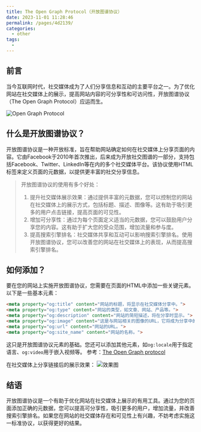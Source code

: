 ```yaml
---
title: The Open Graph Protocol（开放图谱协议）
date: 2023-11-01 11:28:46
permalink: /pages/4d2139/
categories: 
  - other
tags: 
  - 
---
```


## 前言

当今互联网时代，社交媒体成为了人们分享信息和互动的主要平台之一。为了优化网站在社交媒体上的展示，提高网站内容的可分享性和可访问性，开放图谱协议（The Open Graph Protocol）应运而生。

<!-- more -->

![Open Graph Protocol](/images/open-graph-protocol_1.webp)

## 什么是开放图谱协议？

开放图谱协议是一种开放标准，旨在帮助网站确定如何在社交媒体上分享页面的内容。它由Facebook于2010年首次推出，后来成为开放社交图谱的一部分，支持包括Facebook、Twitter、LinkedIn等在内的多个社交媒体平台。该协议使用HTML标签来定义页面的元数据，以提供更丰富的社交分享信息。

> 开放图谱协议的使用有多个好处：
> 1. 提升社交媒体展示效果：通过提供丰富的元数据，您可以控制您的网站在社交媒体上的展示方式，包括标题、描述、图像等。这有助于吸引更多的用户点击链接，提高页面的可见性。
> 2. 增加可分享性：通过为每个页面定义适当的元数据，您可以鼓励用户分享您的内容。这有助于扩大您的受众范围，增加流量和参与度。
> 3. 提高搜索引擎排名：社交媒体共享和互动可以影响搜索引擎排名。使用开放图谱协议，您可以改善您的网站在社交媒体上的表现，从而提高搜索引擎排名。

## 如何添加？

要在您的网站上实施开放图谱协议，您需要在页面的HTML中添加一些关键元素。以下是一些基本元素：

```html
<meta property="og:title" content="网站的标题，将显示在社交媒体分享中。">
<meta property="og:type" content="网站的类型，如文章、网站、产品等。">
<meta property="og:description" content="网站的简短描述，将在分享时显示。">
<meta property="og:image" content="这是与网站相关的图像的URL，它将成为分享中的缩略图。">
<meta property="og:url" content="网站的URL。">
<meta property="og:site_name" content="网站的名称。">
```

这只是开放图谱协议元素的基础。您还可以添加其他元素，如`og:locale`用于指定语言、`og:video`用于嵌入视频等。
参考：[The Open Graph protocol](https://ogp.me/)

在社交媒体上分享链接后的展示效果：
![效果图](/images/open-graph-protocol_2.webp)

## 结语

开放图谱协议是一个有助于优化网站在社交媒体上展示的有用工具。通过为您的页面添加正确的元数据，您可以提高可分享性，吸引更多的用户，增加流量，并改善搜索引擎排名。如果您在网站的社交媒体存在和可见性上有兴趣，不妨考虑实施这一标准协议，以获得更好的结果。